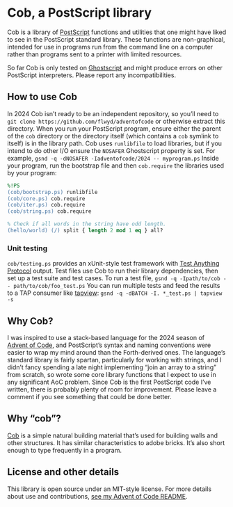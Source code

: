 # Cob, a PostScript library

Cob is a library of [PostScript](https://en.wikipedia.org/wiki/PostScript)
functions and utilities that one might have liked to see in the PostScript
standard library.  These functions are non-graphical, intended for use in
programs run from the command line on a computer rather than programs sent to a
printer with limited resources.

So far Cob is only tested on [Ghostscript](https://ghostscript.com/) and might
produce errors on other PostScript interpreters.  Please report any
incompatibilities.

## How to use Cob

In 2024 Cob isn’t ready to be an independent repository, so you’ll need to `git
clone https://github.com/flwyd/adventofcode` or otherwise extract this
directory.   When you run your PostScript program, ensure either the parent of
the `cob` directory or the directory itself (which contains a `cob` symlink to
itself) is in the library path.  Cob uses `runlibfile` to load libraries, but if
you intend to do other I/O ensure the `NOSAFER` Ghostscript property is set.
For example, `gsnd -q -dNOSAFER -Iadventofcode/2024 -- myprogram.ps`
Inside your program, run the bootstrap file and then `cob.require` the
libraries used by your program:

```postscript
%!PS
(cob/bootstrap.ps) runlibfile
(cob/core.ps) cob.require
(cob/iter.ps) cob.require
(cob/string.ps) cob.require

% Check if all words in the string have odd length.
(hello/world) (/) split { length 2 mod 1 eq } all?
```

### Unit testing

`cob/testing.ps` provides an xUnit-style test framework with
[Test Anything Protocol](https://testanything.org/) output.  Test files use
Cob to run their library dependencies, then set up a test suite and test cases.
To run a test file, `gsnd -q -Ipath/to/cob -- path/to/cob/foo_test.ps`
You can run multiple tests and feed the results to a TAP consumer like
[tapview](https://gitlab.com/esr/tapview):
`gsnd -q -dBATCH -I. *_test.ps | tapview -s`

## Why Cob?

I was inspired to use a stack-based language for the 2024 season of
[Advent of Code](https://adventofcode.com/), and PostScript’s syntax and naming
conventions were easier to wrap my mind around than the Forth-derived ones.
The language’s standard library is fairly spartan, particularly for working
with strings, and I didn’t fancy spending a late night implementing “join an
array to a string” from scratch, so wrote some core library functions that I
expect to use in any significant AoC problem.  Since Cob is the first
PostScript code I’ve written, there is probably plenty of room for improvement.
Please leave a comment if you see something that could be done better.

## Why “cob”?

[Cob](https://en.wikipedia.org/wiki/Cob_(material)) is a simple natural
building material that’s used for building walls and other structures.  It has
similar characteristics to adobe bricks.  It’s also short enough to type
frequently in a program.

## License and other details

This library is open source under an MIT-style license.  For more details about
use and contributions,
[see my Advent of Code README](https://github.com/flwyd/adventofcode).
